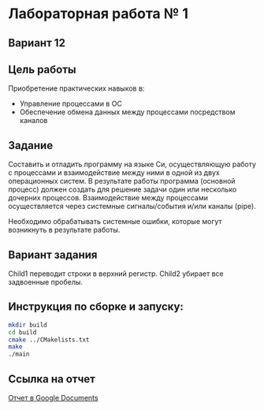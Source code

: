 # Лабораторная работа № 1
## Вариант 12

## Цель работы
Приобретение практических навыков в:
* Управление процессами в ОС
* Обеспечение обмена данных между процессами посредством каналов

## Задание
Составить и отладить программу на языке Си, осуществляющую работу с процессами и взаимодействие между ними в одной из двух операционных систем. В результате работы программа (основной процесс) должен создать для решение задачи один или несколько дочерних процессов. Взаимодействие между процессами осуществляется через системные сигналы/события и/или каналы (pipe).

Необходимо обрабатывать системные ошибки, которые могут возникнуть в результате работы.

## Вариант задания
Child1 переводит строки в верхний регистр. Child2 убирает все задвоенные пробелы.
## Инструкция по сборке и запуску:
```sh
mkdir build
cd build
cmake ../CMakelists.txt
make
./main
```
## Ссылка на отчет
[Отчет в Google Documents](https://docs.google.com/document/d/1as-THK7k5dsdXGc3j-ieB2D-ivuMEjZL/edit?usp=sharing&ouid=101030734348693683939&rtpof=true&sd=true)